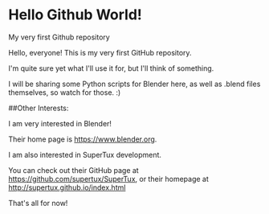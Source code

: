 # Hello Github World!
My very first Github repository

Hello, everyone! This is my very first GitHub repository.

I'm quite sure yet what I'll use it for, but I'll think of something.

I will be sharing some Python scripts for Blender here, as well as .blend files themselves, so watch for those. :)

##Other Interests:



I am very interested in Blender!

Their home page is https://www.blender.org.



I am also interested in SuperTux development.

You can check out their GitHub page at https://github.com/supertux/SuperTux, 
or their homepage at http://supertux.github.io/index.html


That's all for now!

